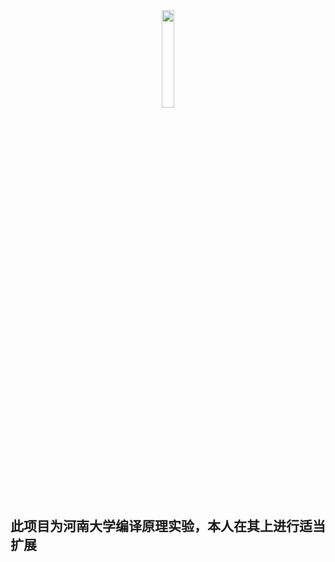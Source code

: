 <div align="center">
<img src=https://caidd-1305545187.cos.ap-nanjing.myqcloud.com/20230302134202.png width=20%/>
</div>

## 此项目为河南大学编译原理实验，本人在其上进行适当扩展
